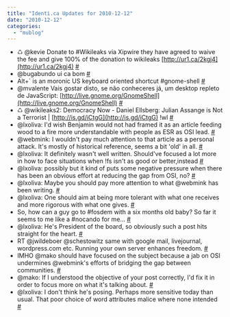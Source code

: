 ```yaml
---
title: "Identi.ca Updates for 2010-12-12"
date: "2010-12-12"
categories: 
  - "mublog"
---
```


- ♺ @kevie Donate to #Wikileaks via Xipwire they have agreed to waive the fee and give 100% of the donation to wikileaks [http://ur1.ca/2kgj4](http://ur1.ca/2kgj4) [#](http://identi.ca/notice/60259260)
- @bugabundo ui ca bom [#](http://identi.ca/notice/60259778)
- Alt+\` is an moronic US keyboard oriented shortcut #gnome-shell [#](http://identi.ca/notice/60282647)
- @mvalente Vais gostar disto, se não conheceres já, um desktop repleto de JavaScript: [http://live.gnome.org/GnomeShell](http://live.gnome.org/GnomeShell) [#](http://identi.ca/notice/60282772)
- ♺ @wikileaks2: Democracy Now - Daniel Ellsberg: Julian Assange is Not a Terrorist | [http://is.gd/iCtgG](http://is.gd/iCtgG) !wl [#](http://identi.ca/notice/60292319)
- @lxoliva: I'd wish Benjamin would not had framed it as an article feeding wood to a fire more understandable with people as ESR as OSI lead. [#](http://identi.ca/notice/60301565)
- @webmink: I wouldn't pay much attention to that article as a personal attack. It's mostly of historical reference, seems a bit 'old' in all. [#](http://identi.ca/notice/60301874)
- @lxoliva: It definitely wasn't well written. Should've focused a lot more in how to face situations when !fs isn't as good or better,instead [#](http://identi.ca/notice/60302053)
- @lxoliva: possibly but it kind of puts some negative pressure when there has been an obvious effort at reducing the gap from OSI, no? [#](http://identi.ca/notice/60302621)
- @lxoliva: Maybe you should pay more attention to what @webmink has been writing. [#](http://identi.ca/notice/60304963)
- @lxoliva: One should aim at being more tolerant with what one receives and more rigorous with what one gives. [#](http://identi.ca/notice/60305189)
- So, how can a guy go to #fosdem with a six months old baby? So far it seems to me like a #nocando for me... [#](http://identi.ca/notice/60305347)
- @lxoliva: He's President of the board, so obviously such a post hits straight for the heart. [#](http://identi.ca/notice/60305475)
- RT @jwildeboer @schestowitz same with google mail, livejournal, wordpress.com etc. Running your own server enhances freedom. [#](http://identi.ca/notice/60305551)
- IMHO @mako should have focused on the subject because a jab on OSI undermines @webmink's efforts of bridging the gap between communities. [#](http://identi.ca/notice/60306681)
- @mako: If I understood the objective of your post correctly, I'd fix it in order to focus more on what it's talking about. [#](http://identi.ca/notice/60306756)
- @lxoliva: I don't think he's posing. Perhaps more sensitive today than usual. That poor choice of word attributes malice where none intended [#](http://identi.ca/notice/60306913)
